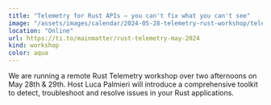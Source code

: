 ```yaml
---
title: "Telemetry for Rust APIs – you can't fix what you can't see"
image: "/assets/images/calendar/2024-05-28-telemetry-rust-workshop/telemetryforrust.jpg"
location: "Online"
url: https://ti.to/mainmatter/rust-telemetry-may-2024
kind: workshop
color: aqua
---
```


We are running a remote Rust Telemetry workshop over two afternoons on May 28th
& 29th. Host Luca Palmieri will introduce a comprehensive toolkit to detect,
troubleshoot and resolve issues in your Rust applications.
